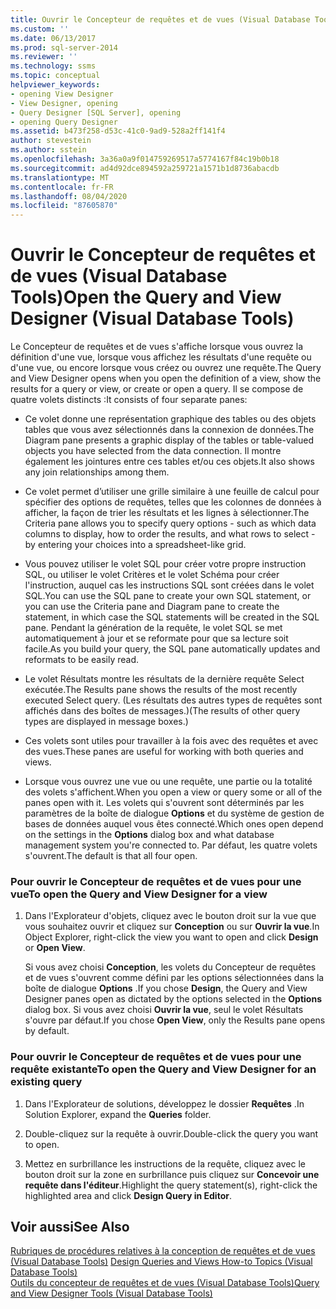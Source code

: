 ```yaml
---
title: Ouvrir le Concepteur de requêtes et de vues (Visual Database Tools) | Microsoft Docs
ms.custom: ''
ms.date: 06/13/2017
ms.prod: sql-server-2014
ms.reviewer: ''
ms.technology: ssms
ms.topic: conceptual
helpviewer_keywords:
- opening View Designer
- View Designer, opening
- Query Designer [SQL Server], opening
- opening Query Designer
ms.assetid: b473f258-d53c-41c0-9ad9-528a2ff141f4
author: stevestein
ms.author: sstein
ms.openlocfilehash: 3a36a0a9f014759269517a5774167f84c19b0b18
ms.sourcegitcommit: ad4d92dce894592a259721a1571b1d8736abacdb
ms.translationtype: MT
ms.contentlocale: fr-FR
ms.lasthandoff: 08/04/2020
ms.locfileid: "87605870"
---
```

# <a name="open-the-query-and-view-designer-visual-database-tools"></a><span data-ttu-id="b05da-102">Ouvrir le Concepteur de requêtes et de vues (Visual Database Tools)</span><span class="sxs-lookup"><span data-stu-id="b05da-102">Open the Query and View Designer (Visual Database Tools)</span></span>
  <span data-ttu-id="b05da-103">Le Concepteur de requêtes et de vues s'affiche lorsque vous ouvrez la définition d'une vue, lorsque vous affichez les résultats d'une requête ou d'une vue, ou encore lorsque vous créez ou ouvrez une requête.</span><span class="sxs-lookup"><span data-stu-id="b05da-103">The Query and View Designer opens when you open the definition of a view, show the results for a query or view, or create or open a query.</span></span> <span data-ttu-id="b05da-104">Il se compose de quatre volets distincts :</span><span class="sxs-lookup"><span data-stu-id="b05da-104">It consists of four separate panes:</span></span>  
  
-   <span data-ttu-id="b05da-105">Ce volet donne une représentation graphique des tables ou des objets tables que vous avez sélectionnés dans la connexion de données.</span><span class="sxs-lookup"><span data-stu-id="b05da-105">The Diagram pane presents a graphic display of the tables or table-valued objects you have selected from the data connection.</span></span> <span data-ttu-id="b05da-106">Il montre également les jointures entre ces tables et/ou ces objets.</span><span class="sxs-lookup"><span data-stu-id="b05da-106">It also shows any join relationships among them.</span></span>  
  
-   <span data-ttu-id="b05da-107">Ce volet permet d’utiliser une grille similaire à une feuille de calcul pour spécifier des options de requêtes, telles que les colonnes de données à afficher, la façon de trier les résultats et les lignes à sélectionner.</span><span class="sxs-lookup"><span data-stu-id="b05da-107">The Criteria pane allows you to specify query options - such as which data columns to display, how to order the results, and what rows to select - by entering your choices into a spreadsheet-like grid.</span></span>  
  
-   <span data-ttu-id="b05da-108">Vous pouvez utiliser le volet SQL pour créer votre propre instruction SQL, ou utiliser le volet Critères et le volet Schéma pour créer l'instruction, auquel cas les instructions SQL sont créées dans le volet SQL.</span><span class="sxs-lookup"><span data-stu-id="b05da-108">You can use the SQL pane to create your own SQL statement, or you can use the Criteria pane and Diagram pane to create the statement, in which case the SQL statements will be created in the SQL pane.</span></span> <span data-ttu-id="b05da-109">Pendant la génération de la requête, le volet SQL se met automatiquement à jour et se reformate pour que sa lecture soit facile.</span><span class="sxs-lookup"><span data-stu-id="b05da-109">As you build your query, the SQL pane automatically updates and reformats to be easily read.</span></span>  
  
-   <span data-ttu-id="b05da-110">Le volet Résultats montre les résultats de la dernière requête Select exécutée.</span><span class="sxs-lookup"><span data-stu-id="b05da-110">The Results pane shows the results of the most recently executed Select query.</span></span> <span data-ttu-id="b05da-111">(Les résultats des autres types de requêtes sont affichés dans des boîtes de messages.)</span><span class="sxs-lookup"><span data-stu-id="b05da-111">(The results of other query types are displayed in message boxes.)</span></span>  
  
-   <span data-ttu-id="b05da-112">Ces volets sont utiles pour travailler à la fois avec des requêtes et avec des vues.</span><span class="sxs-lookup"><span data-stu-id="b05da-112">These panes are useful for working with both queries and views.</span></span>  
  
-   <span data-ttu-id="b05da-113">Lorsque vous ouvrez une vue ou une requête, une partie ou la totalité des volets s'affichent.</span><span class="sxs-lookup"><span data-stu-id="b05da-113">When you open a view or query some or all of the panes open with it.</span></span> <span data-ttu-id="b05da-114">Les volets qui s'ouvrent sont déterminés par les paramètres de la boîte de dialogue **Options** et du système de gestion de bases de données auquel vous êtes connecté.</span><span class="sxs-lookup"><span data-stu-id="b05da-114">Which ones open depend on the settings in the **Options** dialog box and what database management system you're connected to.</span></span> <span data-ttu-id="b05da-115">Par défaut, les quatre volets s'ouvrent.</span><span class="sxs-lookup"><span data-stu-id="b05da-115">The default is that all four open.</span></span>  
  
### <a name="to-open-the-query-and-view-designer-for-a-view"></a><span data-ttu-id="b05da-116">Pour ouvrir le Concepteur de requêtes et de vues pour une vue</span><span class="sxs-lookup"><span data-stu-id="b05da-116">To open the Query and View Designer for a view</span></span>  
  
1.  <span data-ttu-id="b05da-117">Dans l'Explorateur d'objets, cliquez avec le bouton droit sur la vue que vous souhaitez ouvrir et cliquez sur **Conception** ou sur **Ouvrir la vue**.</span><span class="sxs-lookup"><span data-stu-id="b05da-117">In Object Explorer, right-click the view you want to open and click **Design** or **Open View**.</span></span>  
  
     <span data-ttu-id="b05da-118">Si vous avez choisi **Conception**, les volets du Concepteur de requêtes et de vues s'ouvrent comme défini par les options sélectionnées dans la boîte de dialogue **Options** .</span><span class="sxs-lookup"><span data-stu-id="b05da-118">If you chose **Design**, the Query and View Designer panes open as dictated by the options selected in the **Options** dialog box.</span></span> <span data-ttu-id="b05da-119">Si vous avez choisi **Ouvrir la vue**, seul le volet Résultats s'ouvre par défaut.</span><span class="sxs-lookup"><span data-stu-id="b05da-119">If you chose **Open View**, only the Results pane opens by default.</span></span>  
  
### <a name="to-open-the-query-and-view-designer-for-an-existing-query"></a><span data-ttu-id="b05da-120">Pour ouvrir le Concepteur de requêtes et de vues pour une requête existante</span><span class="sxs-lookup"><span data-stu-id="b05da-120">To open the Query and View Designer for an existing query</span></span>  
  
1.  <span data-ttu-id="b05da-121">Dans l'Explorateur de solutions, développez le dossier **Requêtes** .</span><span class="sxs-lookup"><span data-stu-id="b05da-121">In Solution Explorer, expand the **Queries** folder.</span></span>  
  
2.  <span data-ttu-id="b05da-122">Double-cliquez sur la requête à ouvrir.</span><span class="sxs-lookup"><span data-stu-id="b05da-122">Double-click the query you want to open.</span></span>  
  
3.  <span data-ttu-id="b05da-123">Mettez en surbrillance les instructions de la requête, cliquez avec le bouton droit sur la zone en surbrillance puis cliquez sur **Concevoir une requête dans l'éditeur**.</span><span class="sxs-lookup"><span data-stu-id="b05da-123">Highlight the query statement(s), right-click the highlighted area and click **Design Query in Editor**.</span></span>  
  
## <a name="see-also"></a><span data-ttu-id="b05da-124">Voir aussi</span><span class="sxs-lookup"><span data-stu-id="b05da-124">See Also</span></span>  
 <span data-ttu-id="b05da-125">[Rubriques de procédures relatives à la conception de requêtes et de vues &#40;Visual Database Tools&#41;](visual-database-tools.md) </span><span class="sxs-lookup"><span data-stu-id="b05da-125">[Design Queries and Views How-to Topics &#40;Visual Database Tools&#41;](visual-database-tools.md) </span></span>  
 [<span data-ttu-id="b05da-126">Outils du concepteur de requêtes et de vues &#40;Visual Database Tools&#41;</span><span class="sxs-lookup"><span data-stu-id="b05da-126">Query and View Designer Tools &#40;Visual Database Tools&#41;</span></span>](query-and-view-designer-tools-visual-database-tools.md)  
  
  
